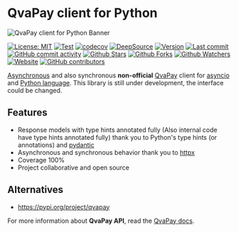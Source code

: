 # QvaPay client for Python

![QvaPay client for Python Banner](https://raw.githubusercontent.com/leynier/aioqvapay/main/banner.png)

[![License: MIT](https://img.shields.io/badge/License-MIT-green.svg)](https://opensource.org/licenses/MIT) [![Test](https://github.com/leynier/aioqvapay/workflows/CI/badge.svg)](https://github.com/leynier/aioqvapay/actions?query=workflow%3ACI) [![codecov](https://codecov.io/gh/leynier/aioqvapay/branch/main/graph/badge.svg?token=Z1MEEL3EAB)](https://codecov.io/gh/leynier/aioqvapay) [![DeepSource](https://deepsource.io/gh/leynier/aioqvapay.svg/?label=active+issues)](https://deepsource.io/gh/leynier/aioqvapay/?ref=repository-badge) [![Version](https://img.shields.io/pypi/v/aioqvapay?color=%2334D058&label=Version)](https://pypi.org/project/aioqvapay) [![Last commit](https://img.shields.io/github/last-commit/leynier/aioqvapay.svg?style=flat)](https://github.com/leynier/aioqvapay/commits) [![GitHub commit activity](https://img.shields.io/github/commit-activity/m/leynier/aioqvapay)](https://github.com/leynier/aioqvapay/commits) [![Github Stars](https://img.shields.io/github/stars/leynier/aioqvapay?style=flat&logo=github)](https://github.com/leynier/aioqvapay/stargazers) [![Github Forks](https://img.shields.io/github/forks/leynier/aioqvapay?style=flat&logo=github)](https://github.com/leynier/aioqvapay/network/members) [![Github Watchers](https://img.shields.io/github/watchers/leynier/aioqvapay?style=flat&logo=github)](https://github.com/leynier/aioqvapay) [![Website](https://img.shields.io/website?up_message=online&url=https%3A%2F%2Fleynier.github.io/aioqvapay)](https://leynier.github.io/aioqvapay) [![GitHub contributors](https://img.shields.io/github/contributors/leynier/aioqvapay)](https://github.com/leynier/aioqvapay/graphs/contributors)

[Asynchronous](https://docs.python.org/3/library/asyncio-task.html) and also synchronous **non-official** [QvaPay](https://qvapay.com) client for [asyncio](https://docs.python.org/3/library/asyncio.html) and [Python language](https://www.python.org). This library is still under development, the interface could be changed.

## Features

* Response models with type hints annotated fully (Also internal code have type hints annotated fully) thank you to  Python's type hints (or annotations) and [pydantic](https://pydantic-docs.helpmanual.io)
* Asynchronous and synchronous behavior thank you to [httpx](https://www.python-httpx.org)
* Coverage 100%
* Project collaborative and open source

## Alternatives

* <https://pypi.org/project/qvapay>

For more information about **QvaPay API**, read the [QvaPay docs](https://qvapay.com/docs).
